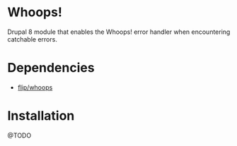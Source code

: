 # Whoops!

Drupal 8 module that enables the Whoops! error handler when encountering catchable errors.

# Dependencies

- [flip/whoops](https://github.com/filp/whoops)

# Installation

@TODO


